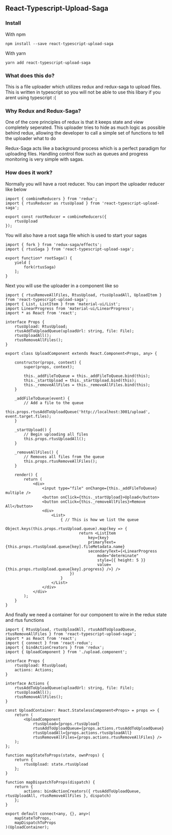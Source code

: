 ## React-Typescript-Upload-Saga

### Install

With npm

```
npm install --save react-typescript-upload-saga
```

With yarn

```
yarn add react-typescript-upload-saga
```

### What does this do?

This is a file uploader which utilizes redux and redux-saga to upload files. This is written in typescript so you will not be able to use this libary if you arent using typescript :(

### Why Redux and Redux-Saga?

One of the core principles of redux is that it keeps state and view completely seperated. This uploader tries to hide as much logic as possible behind redux, allowing the developer to call a simple set of functions to tell the uploader what to do

Redux-Saga acts like a background process which is a perfect paradigm for uploading files. Handling control flow such as queues and progress monitoring is very simple with sagas.

### How does it work?

Normally you will have a root reducer. You can import the uploader reducer like below

```
import { combineReducers } from 'redux';
import { rtusReducer as rtusUpload } from 'react-typescript-upload-saga';

export const rootReducer = combineReducers({
    rtusUpload
});
```

You will also have a root saga file which is used to start your sagas

```
import { fork } from 'redux-saga/effects';
import { rtusSaga } from 'react-typescript-upload-saga';

export function* rootSaga() {
    yield [
        fork(rtusSaga)
    ];
}
```

Next you will use the uploader in a component like so

```
import { rtusRemoveAllFiles, RtusUpload, rtusUploadAll, UploadItem } from 'react-typescript-upload-saga';
import { List, ListItem } from 'material-ui/List';
import LinearProgress from 'material-ui/LinearProgress';
import * as React from 'react';

interface Props {
    rtusUpload: RtusUpload;
    rtusAddToUploadQueue(uploadUrl: string, file: File);
    rtusUploadAll();
    rtusRemoveAllFiles();
}

export class UploadComponent extends React.Component<Props, any> {

    constructor(props, context) {
        super(props, context);

        this._addFileToQueue = this._addFileToQueue.bind(this);
        this._startUpload = this._startUpload.bind(this);
        this._removeAllFiles = this._removeAllFiles.bind(this);
    }

    _addFileToQueue(event) {
        // Add a file to the queue
        this.props.rtusAddToUploadQueue('http://localhost:3001/upload', event.target.files);
    }

    _startUpload() {
        // Begin uploading all files
        this.props.rtusUploadAll();
    }

    _removeAllFiles() {
        // Removes all files from the queue
        this.props.rtusRemoveAllFiles();
    }

    render() {
        return (
            <div>
                <input type="file" onChange={this._addFileToQueue} multiple />
                <button onClick={this._startUpload}>Upload</button>
                <button onClick={this._removeAllFiles}>Remove All</button>
                <div>
                    <List>
                        { // This is how we list the queue
                            Object.keys(this.props.rtusUpload.queue).map(key => {
                                return <ListItem
                                    key={key}
                                    primaryText={this.props.rtusUpload.queue[key].fileMetadata.name}
                                    secondaryText={<LinearProgress
                                        mode="determinate"
                                        style={{ height: 5 }}
                                        value={this.props.rtusUpload.queue[key].progress} />} />
                            })
                        }
                    </List>
                </div>
            </div>
        );
    }
}
```

And finally we need a container for our component to wire in the redux state and rtus functions

```
import { RtusUpload, rtusUploadAll, rtusAddToUploadQueue, rtusRemoveAllFiles } from 'react-typescript-upload-saga';
import * as React from 'react';
import { connect } from 'react-redux';
import { bindActionCreators } from 'redux';
import { UploadComponent } from './upload.component';

interface Props {
    rtusUpload: RtusUpload;
    actions: Actions;
}

interface Actions {
    rtusAddToUploadQueue(uploadUrl: string, file: File);
    rtusUploadAll();
    rtusRemoveAllFiles();
}

const UploadContainer: React.StatelessComponent<Props> = props => {
    return (
        <UploadComponent
            rtusUpload={props.rtusUpload}
            rtusAddToUploadQueue={props.actions.rtusAddToUploadQueue}
            rtusUploadAll={props.actions.rtusUploadAll}
            rtusRemoveAllFiles={props.actions.rtusRemoveAllFiles} />
    );
};

function mapStateToProps(state, ownProps) {
    return {
        rtusUpload: state.rtusUpload
    };
}

function mapDispatchToProps(dispatch) {
    return {
        actions: bindActionCreators({ rtusAddToUploadQueue, rtusUploadAll, rtusRemoveAllFiles }, dispatch)
    };
}

export default connect<any, {}, any>(
    mapStateToProps,
    mapDispatchToProps
)(UploadContainer);
```